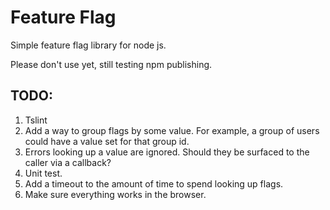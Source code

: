 # Feature Flag
Simple feature flag library for node js.

Please don't use yet, still testing npm publishing.


## TODO:
1. Tslint
1. Add a way to group flags by some value. For example, a group of users could have a value set for that group id.
1. Errors looking up a value are ignored. Should they be surfaced to the caller via a callback?
1. Unit test.
1. Add a timeout to the amount of time to spend looking up flags.
1. Make sure everything works in the browser.